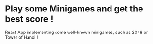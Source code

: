 # Play some Minigames and get the best score !

React App implementing some well-known minigames, such as 2048 or Tower of Hanoi !
